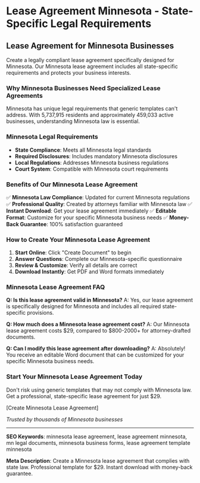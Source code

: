 # Lease Agreement Minnesota - State-Specific Legal Requirements

## Lease Agreement for Minnesota Businesses

Create a legally compliant lease agreement specifically designed for Minnesota. Our Minnesota lease agreement includes all state-specific requirements and protects your business interests.

### Why Minnesota Businesses Need Specialized Lease Agreements

Minnesota has unique legal requirements that generic templates can't address. With 5,737,915 residents and approximately 459,033 active businesses, understanding Minnesota law is essential.

### Minnesota Legal Requirements

- **State Compliance**: Meets all Minnesota legal standards
- **Required Disclosures**: Includes mandatory Minnesota disclosures
- **Local Regulations**: Addresses Minnesota business regulations
- **Court System**: Compatible with Minnesota court requirements

### Benefits of Our Minnesota Lease Agreement

✅ **Minnesota Law Compliance**: Updated for current Minnesota regulations
✅ **Professional Quality**: Created by attorneys familiar with Minnesota law
✅ **Instant Download**: Get your lease agreement immediately
✅ **Editable Format**: Customize for your specific Minnesota business needs
✅ **Money-Back Guarantee**: 100% satisfaction guaranteed

### How to Create Your Minnesota Lease Agreement

1. **Start Online**: Click "Create Document" to begin
2. **Answer Questions**: Complete our Minnesota-specific questionnaire
3. **Review & Customize**: Verify all details are correct
4. **Download Instantly**: Get PDF and Word formats immediately

### Minnesota Lease Agreement FAQ

**Q: Is this lease agreement valid in Minnesota?**
A: Yes, our lease agreement is specifically designed for Minnesota and includes all required state-specific provisions.

**Q: How much does a Minnesota lease agreement cost?**
A: Our Minnesota lease agreement costs $29, compared to $800-2000+ for attorney-drafted documents.

**Q: Can I modify this lease agreement after downloading?**
A: Absolutely! You receive an editable Word document that can be customized for your specific Minnesota business needs.

### Start Your Minnesota Lease Agreement Today

Don't risk using generic templates that may not comply with Minnesota law. Get a professional, state-specific lease agreement for just $29.

[Create Minnesota Lease Agreement]

_Trusted by thousands of Minnesota businesses_

---

**SEO Keywords**: minnesota lease agreement, lease agreement minnesota, mn legal documents, minnesota business forms, lease agreement template minnesota

**Meta Description**: Create a Minnesota lease agreement that complies with state law. Professional template for $29. Instant download with money-back guarantee.

